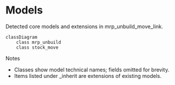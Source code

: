 # Models

Detected core models and extensions in mrp_unbuild_move_link.

```mermaid
classDiagram
    class mrp_unbuild
    class stock_move
```

Notes
- Classes show model technical names; fields omitted for brevity.
- Items listed under _inherit are extensions of existing models.
